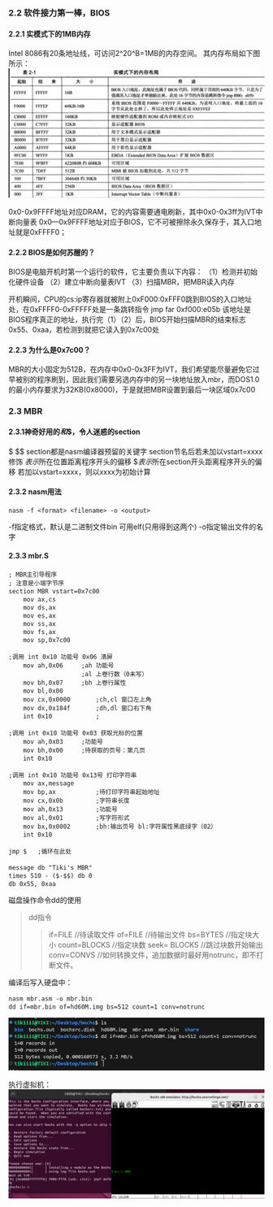 ### 2.2 软件接力第一棒，BIOS
#### 2.2.1 实模式下的1MB内存
Intel 8086有20条地址线，可访问2^20^B=1MB的内存空间。
其内存布局如下图所示：
![](img/1.png)

0x0-0x9FFFF地址对应DRAM，它的内容需要通电刷新，其中0x0-0x3ff为IVT中断向量表
0x0—0x9FFFF地址对应于BIOS，它不可被擦除永久保存于，其入口地址就是0xFFFF0；

#### 2.2.2 BIOS是如何苏醒的？
BIOS是电脑开机时第一个运行的软件，它主要负责以下内容：
（1）检测并初始化硬件设备
（2）建立中断向量表IVT
（3）扫描MBR，把MBR读入内存

开机瞬间，CPU的cs:ip寄存器就被附上0xF000:0xFFF0跳到BIOS的入口地址处，在0xFFFF0-0xFFFFF处是一条跳转指令 jmp far 0xf000:e05b 该地址是BIOS程序真正的地址，执行完（1）（2）后，BIOS开始扫描MBR的结束标志0x55、0xaa，若检测到就把它读入到0x7c00处

#### 2.2.3 为什么是0x7c00？
MBR的大小固定为512B，在内存中0x0-0x3FF为IVT，我们希望能尽量避免它过早被别的程序刷到，因此我们需要另选内存中的另一块地址放入mbr，而DOS1.0的最小内存要求为32KB(0x8000)，于是就把MBR设置到最后一块区域0x7c00

### 2.3 MBR
#### 2.3.1神奇好用的$和$$，令人迷惑的section
$ $$ section都是nasm编译器预留的关键字
section节名后若未加以vstart=xxxx修饰
    $表示$所在位置距离程序开头的偏移
    $$表示$所在section开头距离程序开头的偏移
若加以vstart=xxxx，则以xxxx为初始计算

#### 2.3.2 nasm用法
```
nasm -f <format> <filename> -o <output>
```
-f指定格式，默认是二进制文件bin 可用elf(只用得到这两个)
-o指定输出文件的名字

#### 2.3.3 mbr.S
```
; MBR主引导程序
; 注意是小端字节序
section MBR vstart=0x7c00
	mov ax,cs
	mov ds,ax
	mov es,ax
	mov ss,ax
	mov fs,ax
	mov sp,0x7c00
	
;调用 int 0x10 功能号 0x06 清屏
	mov ah,0x06     ;ah 功能号
                    ;al 上卷行数（0未写）
	mov bh,0x07     ;bh 上卷行属性
	mov bl,0x00     
	mov cx,0x0000       ;ch,cl 窗口左上角
	mov dx,0x184f       ;dh,dl 窗口右下角
	int 0x10            ;
	
;调用 int 0x10 功能号 0x03 获取光标的位置
	mov ah,0x03     ;功能号
	mov bh,0x00     ;待获取的页号：第几页
	int 0x10

;调用 int 0x10 功能号 0x13号 打印字符串
	mov ax,message      
	mov bp,ax           ;待打印字符串起始地址
	mov cx,0x0b         ;字符串长度
	mov ah,0x13         ;功能号
	mov al,0x01         ;写字符形式
	mov bx,0x0002       ;bh:输出页号 bl:字符属性黑底绿字（02）
	int 0x10

jmp $   ;循环在此处

message db "Tiki's MBR"
times 510 - ($-$$) db 0
db 0x55, 0xaa
```

磁盘操作命令dd的使用
>dd指令
>>if=FILE         //待读取文件
of=FILE         //待输出文件
bs=BYTES        //指定块大小
count=BLOCKS    //指定块数
seek= BLOCKS    //跳过块数开始输出
conv=CONVS      //如何转换文件，追加数据时最好用notrunc，即不打断文件。

编译后写入硬盘中：
```
nasm mbr.asm -o mbr.bin
dd if=mbr.bin of=hd60M.img bs=512 count=1 conv=notrunc 
```
![](img/2.png)

执行虚拟机：
![](img/3.png)